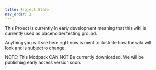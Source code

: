 ```yaml
---
title: Project State
nav_order: 2
---
```


This Project is currently in early development meaning that this wiki is currently used as placeholder/testing ground.

Anything you will see here right now is ment to ilustrate how the wiki will look and is subject to change.


NOTE: This Modpack CAN NOT Be currently downloaded. We will be publishing early access version soon.

